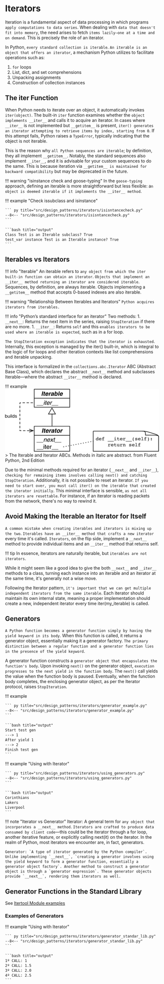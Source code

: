 # Iterators

Iteration is a fundamental aspect of data processing in which programs `apply computations to data series`. When dealing with `data that doesn't fit into memory`, the need arises to fetch `items lazily—one at a time and on demand`. This is precisely the role of an iterator.

In Python, `every standard collection is iterable`. `An iterable is an object that offers an iterator`, a mechanism Python utilizes to facilitate operations such as:

1. `for` loops
1. List, dict, and set comprehensions
1. Unpacking assignments
1. Construction of collection instances

## The iter Function

When Python needs to iterate over an object,  it automatically invokes `iter(object)`. The built-in `iter` function examines whether the `object implements __iter__` and calls it to acquire an iterator. In cases where `__iter__` is not implemented but `__getitem__` is present, `iter() generates an iterator attempting to retrieve items by index, starting from 0`. If this attempt fails, Python raises a `TypeError`, typically indicating that the object is not iterable.

This is the reason why `all Python sequences are iterable`; by definition, they all implement `__getitem__`. Notably, the standard sequences also implement `__iter__`, and it is advisable for your custom sequences to do the same. This is because iteration via `__getitem__ is maintained for backward compatibility` but may be deprecated in the future.

!!! warning "isinstance check and goose-typing"
    In the `goose-typing` approach, defining an iterable is more straightforward but less flexible: a`n object is deemed iterable if it implements the __iter__ method`.

!!! example "Check issubclass and isinstance"

    ``` py title="src/design_patterns/iterators/isisntancecheck.py"
    --8<-- "src/design_patterns/iterators/isisntancecheck.py"
    ```

    ```bash title="output"
    Class Test is an Iterable subclass? True
    test_var instance Test is an Iterable instance? True
    ```

## Iterables vs Iterators

!!! info "Iterable"
    An iterable refers to `any object from which the iter built-in function can obtain an iterator`. `Objects that implement an __iter__ method returning an iterator are considered iterable`. Sequences, by definition, are always iterable. Objects implementing a `__getitem__` method that accepts 0-based indexes are also iterable.

!!! warning "Relationship Between Iterables and Iterators"
    `Python acquires iterators from iterables.`

!!! info "Python’s standard interface for an iterator"
    Two methods:
    1. `__next__`: Returns the next item in the series, raising `StopIteration` if there are no more.
    1. `__iter__`: Returns `self` and this `enables iterators to be used where an iterable is expected`, such as in a for loop.

`The StopIteration exception indicates that the iterator is exhausted`. Internally, this exception is managed by the iter() built-in, which is integral to the logic of for loops and other iteration contexts like list comprehensions and iterable unpacking.

This interface is formalized in the `collections.abc.Iterator` ABC (Abstract Base Class), which declares the abstract `__next__` method and subclasses Iterable—where the abstract `__iter__` method is declared.

!!! example
    ![The Iterable and Iterator ABCs. Methods in italic are abstract. from Fluent Python, 2nd Edition](https://raw.githubusercontent.com/RomeroGabriel/mastering-python/main/doc/images/design_patterns/uml-iterator.png)
    > The Iterable and Iterator ABCs. Methods in italic are abstract. from Fluent Python, 2nd Edition

Due to the minimal methods required for an iterator (`__next__` and `__iter__`), `checking for remaining items involves calling next() and catching StopIteration`. Additionally, it is not possible to reset an iterator. `If you need to start over, you must call iter() on the iterable that created the iterator initially`. This minimal interface is sensible, `as not all iterators are resettable`. For instance, if an iterator is reading packets from the network, there's no way to rewind it.

## Avoid Making the Iterable an Iterator for Itself

`A common mistake when creating iterables and iterators is mixing up the two`. `Iterables have an __iter__ method that crafts a new iterator` every time it's called. `Iterators`, on the flip side, implement a `__next__` method to provide individual items and an `__iter__` method that returns self.

!!! tip
    In essence, iterators are naturally iterable, but `iterables are not iterators`.

While it might seem like a good idea to give the both `__next__` and `__iter__` methods to a class, turning each instance into an iterable and an iterator at the same time, it's generally not a wise move.

Following the Iterator pattern, `it's important that we can get multiple independent iterators from the same iterable`. Each iterator should maintain its own internal state, meaning a proper implementation should create a new, independent iterator every time iter(my_iterable) is called.

## Generators

`A Python function becomes a generator function simply by having the yield keyword in its body`. When this function is called, it returns a generator object, essentially making it a generator factory. `The primary distinction between a regular function and a generator function lies in the presence of the yield keyword`.

A generator function constructs a `generator object that encapsulates the function's body`. Upon invoking `next()` on the generator object, `execution progresses to the next yield in the function body`. The `next()` call yields the value when the function body is paused. Eventually, when the function body completes, the enclosing generator object, as per the Iterator protocol, raises `StopIteration`.

!!! example

    ``` py title="src/design_patterns/iterators/generator_example.py"
    --8<-- "src/design_patterns/iterators/generator_example.py"
    ```

    ```bash title="output"
    Start test gen
    ---> 1
    After yield 1
    ---> 2
    Finish test gen
    ```

!!! example "Using with Iterator"

    ``` py title="src/design_patterns/iterators/using_generators.py"
    --8<-- "src/design_patterns/iterators/using_generators.py"
    ```

    ```bash title="output"
    Corinthians
    Lakers
    Liverpool
    ```

!!! note "Iterator vs Generator"
    Iterator: A general term for `any object that incorporates a __next__ method`. `Iterators are crafted to produce data consumed by client code`—this could be the iterator through a for loop, another iterative feature, or explicitly calling next(it) on the iterator. In the realm of Python, most iterators we encounter are, in fact, generators.

    Generator: `A type of iterator generated by the Python compiler`. Unlike implementing `__next__`, `creating a generator involves using the yield keyword to form a generator function, essentially a generator object factory`. Another method to construct a generator object is through a `generator expression`. These generator objects provide `__next__`, rendering them iterators as well.

## Generator Functions in the Standard Library

See [Itertool Module examples](../builtin_modules_examples/itertools.md#itertools-module)

### Examples of Generators

!!! example "Using with Iterator"

    ``` py title="src/design_patterns/iterators/generator_standar_lib.py"
    --8<-- "src/design_patterns/iterators/generator_standar_lib.py"
    ```

    ```bash title="output"
    1º CALL: 1
    2º CALL: 1.5
    3º CALL: 2.0
    4º CALL: 2.5
    ```
